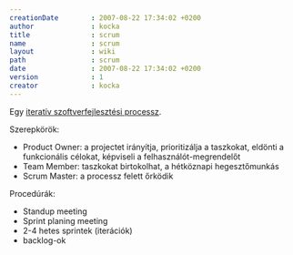 ```yaml
---
creationDate        : 2007-08-22 17:34:02 +0200 
author              : kocka 
title               : scrum 
name                : scrum 
layout              : wiki 
path                : scrum 
date                : 2007-08-22 17:34:02 +0200 
version             : 1 
creator             : kocka 
---
```

Egy [iteratív szoftverfejlesztési processz](iterativ%20processz.html).

Szerepkörök:

*   Product Owner: a projectet irányítja, prioritizálja a taszkokat, eldönti a funkcionális célokat, képviseli a felhasználót-megrendelőt
*   Team Member: taszkokat birtokolhat, a hétköznapi hegesztőmunkás
*   Scrum Master: a processz felett őrködik

Procedúrák:

*   Standup meeting
*   Sprint planing meeting
*   2-4 hetes sprintek (iterációk)
*   backlog-ok
